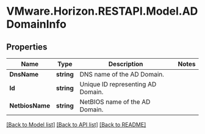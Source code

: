 # VMware.Horizon.RESTAPI.Model.ADDomainInfo
## Properties

Name | Type | Description | Notes
------------ | ------------- | ------------- | -------------
**DnsName** | **string** | DNS name of the AD Domain. | 
**Id** | **string** | Unique ID representing AD Domain. | 
**NetbiosName** | **string** | NetBIOS name of the AD Domain. | 

[[Back to Model list]](../README.md#documentation-for-models) [[Back to API list]](../README.md#documentation-for-api-endpoints) [[Back to README]](../README.md)

